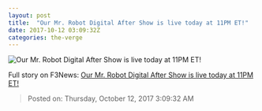 ```yaml
---
layout: post
title:  "Our Mr. Robot Digital After Show is live today at 11PM ET!"
date: 2017-10-12 03:09:32Z
categories: the-verge
---
```


![Our Mr. Robot Digital After Show is live today at 11PM ET!](https://cdn0.vox-cdn.com/thumbor/Tby35WG4B3MoSQOTSqlvLsgcqeA=/0x14:680x370/fit-in/1200x630/cdn2.vox-cdn.com/uploads/chorus_asset/file/5892699/NUP_166271_0115.0.0.0.JPG)




Full story on F3News: [Our Mr. Robot Digital After Show is live today at 11PM ET!](http://www.f3nws.com/n/nCNCBC)

> Posted on: Thursday, October 12, 2017 3:09:32 AM
